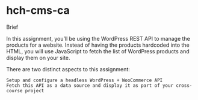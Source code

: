 # hch-cms-ca
Brief

In this assignment, you’ll be using the WordPress REST API to manage the products for a website. Instead of having the products hardcoded into the HTML, you will use JavaScript to fetch the list of WordPress products and display them on your site.

There are two distinct aspects to this assignment:

    Setup and configure a headless WordPress + WooCommerce API
    Fetch this API as a data source and display it as part of your cross-course project
